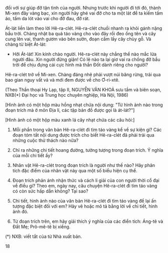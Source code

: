 đối với sự giúp đỡ tận tình của người. Nhưng trước khi người đi tới đó, thành Mi-xen đây vàng bạc, xin người hãy ghé vai đỡ cho ta một lát để ta kiếm tấm áo, tấm da lót vào vai cho đỡ đau, đỡ rát.

Át-lát liền làm theo lời Hê-ra-clét. Hê-ra-clét chuồi nhanh ra khỏi gánh nặng bầu trời. Chàng nhặt ba quả táo vàng cho vào đãy rồi đeo ống tên và cây cung lên vai, thanh gươm vào bên sườn, đoạn cầm lấy cây chùy gỗ. Và chàng từ biệt Át-lát:

- Hỡi Át-lát! Xin kính chào người. Hê-ra-clét này chẳng thể nào mắc lừa người đâu. Xin người đừng giận! Có lẽ nào ta lại giơ vai ra chống đỡ bầu trời để chịu đựng cái cực hình mà thần Đốt dành riêng cho người?

Hê-ra-clét trở về Mi-xen. Chàng đáng nhẽ phải vượt núi băng rừng, trải qua bao gian nguy vất vả và mới đem được về cho Ơ-ri-xtê.

(Theo Thần thoại Hy Lạp, tập II, NGUYỄN VĂN KHOẢ sưu tầm và biên soạn, NXB(*) Đại học và Trung học chuyên nghiệp, Hà Nội, 1986)

[Hình ảnh có một hộp màu hồng nhạt chứa nội dung: "Từ hình ảnh nào trong đoạn trích mà ở môn Địa lí, các tập bản đồ được gọi là át-lát?"]

[Hình ảnh có một hộp màu xanh lá cây nhạt chứa các câu hỏi:]

1. Mỗi phần trong văn bản Hê-ra-clét đi tìm táo vàng kể về sự kiện gì? Các đoạn tóm tắt nội dung được trích cho biết Hê-ra-clét đã phải trải qua những cuộc thử thách nào nữa?

2. Chỉ ra những chi tiết hoang đường, tưởng tượng trong đoạn trích. Ý nghĩa của mỗi chi tiết ấy?

3. Nhân vật Hê-ra-clét trong đoạn trích là người như thế nào? Hãy phân tích đặc điểm của nhân vật này qua một số biểu hiện cụ thể.

4. Đoạn trích phản ánh nhận thức và cách lí giải của con người thời cổ đại về điều gì? Theo em, ngày nay, câu chuyện Hê-ra-clét đi tìm táo vàng có còn sức hấp dẫn không? Tại sao?

5. Chi tiết, hình ảnh nào của văn bản Hê-ra-clét đi tìm táo vàng để lại ấn tượng đặc biệt đối với em? Hãy vẽ hoặc mô tả bằng lời về chi tiết, hình ảnh đó.

6. Từ đoạn trích trên, em hãy giải thích ý nghĩa của các điển tích: Áng-tê và Đất Mẹ; Prô-mê-tê bị xiềng.

(*) NXB: viết tắt của từ Nhà xuất bản.

18